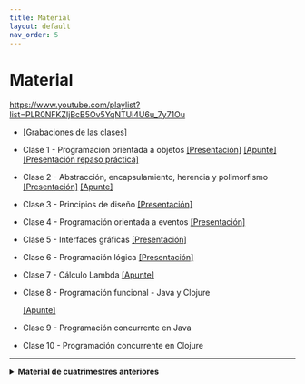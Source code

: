 ```yaml
---
title: Material
layout: default
nav_order: 5
---
```


<!--
    Los archivos están subidos en la carpeta de drive del curso:
    https://drive.google.com/drive/folders/1-sBhVb2DKF5OCUpH2EepX7p870APkWxe?usp=drive_link
-->

# Material

https://www.youtube.com/playlist?list=PLR0NFKZIjBcB5Ov5YqNTUi4U6u_7y71Ou

* [[Grabaciones de las clases]](https://www.youtube.com/playlist?list=PLR0NFKZIjBcCdO6vn0ZI-ltAWf4zb_3uL)

 * Clase 1 - Programación orientada a objetos
      [[Presentación]](/presentaciones/clase01/clase01.pdf)
      [[Apunte]](https://drive.google.com/file/d/16Ns8j6c-1i6EsnIInhpw5WGtCJb_4LkB/view?usp=sharing)
      [[Presentación repaso práctica]](https://docs.google.com/presentation/d/1DfgDeJCAoMXov6CLfXfvVAcphlKo6Aq7/edit?usp=drive_link&ouid=114882499087956113949&rtpof=true&sd=true)
 * Clase 2 - Abstracción, encapsulamiento, herencia y polimorfismo
      [[Presentación]](/presentaciones/clase02/clase02.pdf)
      [[Apunte]](https://drive.google.com/file/d/1HIvOpkntijYvR20UfPSte1UrRG69zwOd/view?usp=sharing)
 * Clase 3 - Principios de diseño
      [[Presentación]](/presentaciones/clase03/clase03.pdf)
 * Clase 4 - Programación orientada a eventos
      [[Presentación]](/presentaciones/clase04/clase04.pdf)
 * Clase 5 - Interfaces gráficas
      [[Presentación]](/presentaciones/clase05/clase05.pdf)
 * Clase 6 - Programación lógica
      [[Presentación]](/presentaciones/clase06/clase06.pdf)
 * Clase 7 - Cálculo Lambda
      [[Apunte]](https://drive.google.com/file/d/1uGF-x1OjKyusgihN8bevHG6eApaHJAdE/view?usp=sharing)
 * Clase 8 - Programación funcional - Java y Clojure
      <!-- [[Presentación]]() -->
      [[Apunte]](https://drive.google.com/file/d/1pAjjK04vpL5PIWxEYZoLckeL34rQBvEt/view?usp=sharing)
 * Clase 9 - Programación concurrente en Java
      <!-- [[Presentación]]() -->
 * Clase 10 - Programación concurrente en Clojure
      <!-- [[Presentación]]() -->

<hr/>

<details markdown="block">
  <summary><b>Material de cuatrimestres anteriores</b></summary>

* 2025c1

  * [[Grabaciones de las clases]](https://www.youtube.com/playlist?list=PLR0NFKZIjBcCdO6vn0ZI-ltAWf4zb_3uL)

  * Clase 1 - Programación orientada a objetos
        [[Presentación]](https://drive.google.com/file/d/1sJRMQvZdSzRf-E_7_rqc5-m_-HPXKhVX/view?usp=drive_link)
        [[Apunte]](https://drive.google.com/file/d/16Ns8j6c-1i6EsnIInhpw5WGtCJb_4LkB/view?usp=sharing)
        [[Presentación repaso práctica]](https://docs.google.com/presentation/d/1DfgDeJCAoMXov6CLfXfvVAcphlKo6Aq7/edit?usp=drive_link&ouid=114882499087956113949&rtpof=true&sd=true)
  * Clase 2 - Abstracción, encapsulamiento, herencia y polimorfismo
        [[Presentación]](https://drive.google.com/file/d/1MyW7iMGjv5ckcsUPXVaebPlGcmOLwVBl/view?usp=sharing)
        [[Apunte]](https://drive.google.com/file/d/1HIvOpkntijYvR20UfPSte1UrRG69zwOd/view?usp=sharing)
  * Clase 3 - Principios de diseño
        [[Presentación]](https://drive.google.com/file/d/1ffeqPpfE3wM8TRpEFOM98ed6G67_dqCA/view?usp=sharing)
  * Clase 4 - Programación orientada a eventos
        [[Presentación]](https://drive.google.com/file/d/1FWaI2S8euIqEn84ImFZ0asFdswLNB-Tm/view?usp=sharing)
  * Clase 5 - Interfaces gráficas
        [[Presentación]](https://drive.google.com/file/d/1ISQiStcwnMe78LULVvUTRok-3JlxuhtT/view?usp=sharing)
  * Clase 6 - Programación lógica
        [[Presentación]](https://drive.google.com/file/d/1lXE783umlguTgPgFgP06KVdWjQiVfyOW/view?usp=sharing)
  * Clase 7 - Cálculo Lambda
        [[Apunte]](https://drive.google.com/file/d/1uGF-x1OjKyusgihN8bevHG6eApaHJAdE/view?usp=sharing)
  * Clase 8 - Programación funcional - Java y Clojure
        [[Presentación]](https://drive.google.com/file/d/1SfMGaRY8id3tLCw-FHtklfBtzLtINR47/view?usp=sharing)
        [[Apunte]](https://drive.google.com/file/d/1pAjjK04vpL5PIWxEYZoLckeL34rQBvEt/view?usp=sharing)
  * Clase 9 - Programación concurrente en Java
        [[Presentación]](https://drive.google.com/file/d/1mW3deWgmzdSk12Xh5m5OOQrIOoncwS_4/view?usp=sharing)
  * Clase 10 - Programación concurrente en Clojure
        [[Presentación]](https://drive.google.com/file/d/1WdtuN8XOW1UPUj9oG8USF0XAq7kcne8Y/view?usp=sharing)

* 2024c2
    * [[Grabaciones de las clases]](https://www.youtube.com/playlist?list=PLR0NFKZIjBcDm3bEeNSyDeEIY1fYHp8i1)

* 2024c1
    * [[Grabaciones de las clases]](https://www.youtube.com/playlist?list=PLR0NFKZIjBcAwCQjRBMkbh_taSYbOcwcl)
    * Clase 1 - Programación orientada a objetos
      [[Presentación]](https://drive.google.com/file/d/1DnmPLENegDnEVdU1-1wDVLIMN8cqN3rm/view?usp=sharing)
      [[Apunte]](https://drive.google.com/file/d/16Ns8j6c-1i6EsnIInhpw5WGtCJb_4LkB/view?usp=sharing)
    * Clase 2 - Abstracción, encapsulamiento, herencia y polimorfismo
      [[Presentación]](https://drive.google.com/file/d/1MyW7iMGjv5ckcsUPXVaebPlGcmOLwVBl/view?usp=sharing)
      [[Apunte]](https://drive.google.com/file/d/1HIvOpkntijYvR20UfPSte1UrRG69zwOd/view?usp=sharing)
    * Clase 3 - Interfaces gráficas
      [[Presentación]](https://drive.google.com/file/d/1K-QEQskm0c-5kalQo8-26YOsXanVGBle/view?usp=sharing)
    * Clase 4 - Programación orientada a eventos
      [[Presentación]](https://drive.google.com/file/d/1lHqlB1B0SXI3RF5ON-ItY7IADiw5aZxI/view?usp=drive_link)
    * Clase 5 - Programación concurrente
      [[Presentación]](https://drive.google.com/file/d/1AchsMne_rpO3_GkD0jLxbaYb6dOp7_HW/view?usp=sharing)
    * Pre-parcial 1
      [[Ejercicios tipo parcial 1]](/ejercicios-tipo/parcial1)
    * Clase 6 - Programación lógica
      [[Presentación]](https://drive.google.com/file/d/1lXE783umlguTgPgFgP06KVdWjQiVfyOW/view?usp=sharing)
    * Clase 7 - Cálculo Lambda
      [[Apunte]](https://drive.google.com/file/d/1uGF-x1OjKyusgihN8bevHG6eApaHJAdE/view?usp=sharing)
    * Clases 8 y 9 - Programación Funcional - Clojure
      [[Presentación]](https://drive.google.com/file/d/1SfMGaRY8id3tLCw-FHtklfBtzLtINR47/view?usp=sharing)
      [[Apunte]](https://drive.google.com/file/d/1pAjjK04vpL5PIWxEYZoLckeL34rQBvEt/view?usp=sharing)
    * Clase 10 - Programación Funcional - Mónadas
      [[Apunte]](https://drive.google.com/file/d/1lNTJcozUAkhsPaL0CkKBTUV5RwbIDWRQ/view?usp=sharing)
    * Pre-parcial 2
      [[Ejercicios tipo parcial 2]](/ejercicios-tipo/parcial2)
* Material anterior a 2024
    * Grabaciones de las clases
      [[2023c2]](https://www.youtube.com/playlist?list=PLR0NFKZIjBcCQXgJYWVQEyjrbfkcZq-iP)
      [[2023c1]](https://www.youtube.com/playlist?list=PLR0NFKZIjBcCjrj0ScNCpWWTLkYBnS-H-)
    * Pruebas de software
      [[Presentación]](https://drive.google.com/file/d/14RFxBWoVTBjTLCL0A7b8kWW7l7lLBJ6j/view?usp=sharing)
    * Principios de diseño
      [[Presentación]](https://drive.google.com/file/d/15M8jX00SfVuJlzpKzTJZFqmJN4t1_5qH/view?usp=drive_link)
    * Patrones de diseño
      [[Presentación]](https://drive.google.com/file/d/1ezo24GJF6wAp-G9X0J3VR4_lhPO2Nr_t/view?usp=sharing)
      [[Minicatálogo]](https://drive.google.com/file/d/1oECFsp0c3XRtlmNuTz4hQJMWy0TPq6N_/view?usp=sharing)
    * Excepciones y persistencia básica
      [[Presentación]](https://drive.google.com/file/d/1I9dTOaqFvKgbsX2hWmNl_kD_dthli-8x/view?usp=sharing)
</details>
